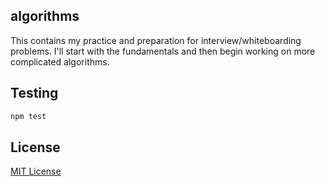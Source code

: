 ## algorithms
This contains my practice and preparation for interview/whiteboarding problems. I'll start with the fundamentals and then begin working on more complicated algorithms.

## Testing

```javascript
npm test
```


## License
[MIT License](https://github.com/vinnyoodles/algorithms/blob/master/LICENSE)

